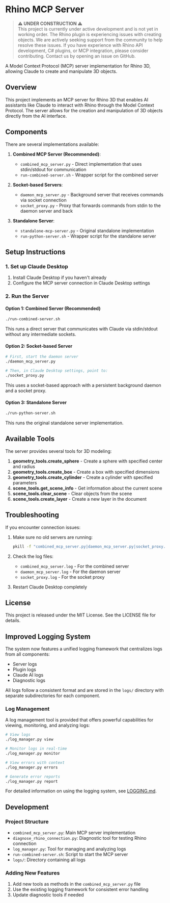 # Rhino MCP Server

> **⚠️ UNDER CONSTRUCTION ⚠️**  
> This project is currently under active development and is not yet in working order. The Rhino plugin is experiencing issues with creating objects.
> We are actively seeking support from the community to help resolve these issues.
> If you have experience with Rhino API development, C# plugins, or MCP integration, please consider contributing.
> Contact us by opening an issue on GitHub.

A Model Context Protocol (MCP) server implementation for Rhino 3D, allowing Claude to create and manipulate 3D objects.

## Overview

This project implements an MCP server for Rhino 3D that enables AI assistants like Claude to interact with Rhino through the Model Context Protocol. The server allows for the creation and manipulation of 3D objects directly from the AI interface.

## Components

There are several implementations available:

1. **Combined MCP Server (Recommended)**: 
   - `combined_mcp_server.py` - Direct implementation that uses stdin/stdout for communication
   - `run-combined-server.sh` - Wrapper script for the combined server

2. **Socket-based Servers**:
   - `daemon_mcp_server.py` - Background server that receives commands via socket connection
   - `socket_proxy.py` - Proxy that forwards commands from stdin to the daemon server and back
   
3. **Standalone Server**:
   - `standalone-mcp-server.py` - Original standalone implementation
   - `run-python-server.sh` - Wrapper script for the standalone server

## Setup Instructions

### 1. Set up Claude Desktop

1. Install Claude Desktop if you haven't already
2. Configure the MCP server connection in Claude Desktop settings

### 2. Run the Server

#### Option 1: Combined Server (Recommended)

```bash
./run-combined-server.sh
```

This runs a direct server that communicates with Claude via stdin/stdout without any intermediate sockets.

#### Option 2: Socket-based Server

```bash
# First, start the daemon server
./daemon_mcp_server.py

# Then, in Claude Desktop settings, point to:
./socket_proxy.py
```

This uses a socket-based approach with a persistent background daemon and a socket proxy.

#### Option 3: Standalone Server

```bash
./run-python-server.sh
```

This runs the original standalone server implementation.

## Available Tools

The server provides several tools for 3D modeling:

1. **geometry_tools.create_sphere** - Create a sphere with specified center and radius
2. **geometry_tools.create_box** - Create a box with specified dimensions
3. **geometry_tools.create_cylinder** - Create a cylinder with specified parameters
4. **scene_tools.get_scene_info** - Get information about the current scene
5. **scene_tools.clear_scene** - Clear objects from the scene
6. **scene_tools.create_layer** - Create a new layer in the document

## Troubleshooting

If you encounter connection issues:

1. Make sure no old servers are running:
   ```bash
   pkill -f "combined_mcp_server.py|daemon_mcp_server.py|socket_proxy.py|standalone-mcp_server.py"
   ```

2. Check the log files:
   - `combined_mcp_server.log` - For the combined server
   - `daemon_mcp_server.log` - For the daemon server
   - `socket_proxy.log` - For the socket proxy

3. Restart Claude Desktop completely

## License

This project is released under the MIT License. See the LICENSE file for details. 

## Improved Logging System

The system now features a unified logging framework that centralizes logs from all components:

- Server logs
- Plugin logs
- Claude AI logs
- Diagnostic logs

All logs follow a consistent format and are stored in the `logs/` directory with separate subdirectories for each component.

### Log Management

A log management tool is provided that offers powerful capabilities for viewing, monitoring, and analyzing logs:

```bash
# View logs
./log_manager.py view

# Monitor logs in real-time
./log_manager.py monitor

# View errors with context
./log_manager.py errors

# Generate error reports
./log_manager.py report
```

For detailed information on using the logging system, see [LOGGING.md](LOGGING.md).

## Development

### Project Structure

- `combined_mcp_server.py`: Main MCP server implementation
- `diagnose_rhino_connection.py`: Diagnostic tool for testing Rhino connection
- `log_manager.py`: Tool for managing and analyzing logs
- `run-combined-server.sh`: Script to start the MCP server
- `logs/`: Directory containing all logs

### Adding New Features

1. Add new tools as methods in the `combined_mcp_server.py` file
2. Use the existing logging framework for consistent error handling
3. Update diagnostic tools if needed 